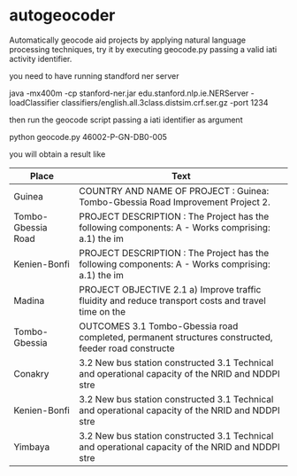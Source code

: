 # autogeocoder
Automatically  geocode aid projects by applying natural language processing techniques, try it by executing geocode.py passing a valid iati activity identifier.


you need to have running standford ner server

java -mx400m -cp stanford-ner.jar edu.stanford.nlp.ie.NERServer -loadClassifier classifiers/english.all.3class.distsim.crf.ser.gz -port 1234

then run the geocode script passing a iati identifier as argument



python geocode.py  46002-P-GN-DB0-005


you will obtain a result like



 Place | Text |
| ------ | ------ |
|Guinea |                  COUNTRY AND NAME OF PROJECT : Guinea: Tombo-Gbessia Road Improvement       Project  2.|
|Tombo-Gbessia Road |      PROJECT DESCRIPTION  : The Project has the following components:  A - Works comprising:  a.1) the im |
|Kenien-Bonfi       |     PROJECT DESCRIPTION  : The Project has the following components:  A - Works comprising:  a.1) the im |
|Madina             |     PROJECT OBJECTIVE  2.1 a) Improve traffic fluidity and reduce transport costs and travel time on the |
|Tombo-Gbessia      |     OUTCOMES  3.1 Tombo-Gbessia road completed, permanent structures constructed, feeder road constructe |
|Conakry            |     3.2 New bus station constructed    3.1 Technical and operational capacity of the NRID and NDDPI stre |
|Kenien-Bonfi       |     3.2 New bus station constructed    3.1 Technical and operational capacity of the NRID and NDDPI stre |
|Yimbaya            |     3.2 New bus station constructed    3.1 Technical and operational capacity of the NRID and NDDPI stre |
